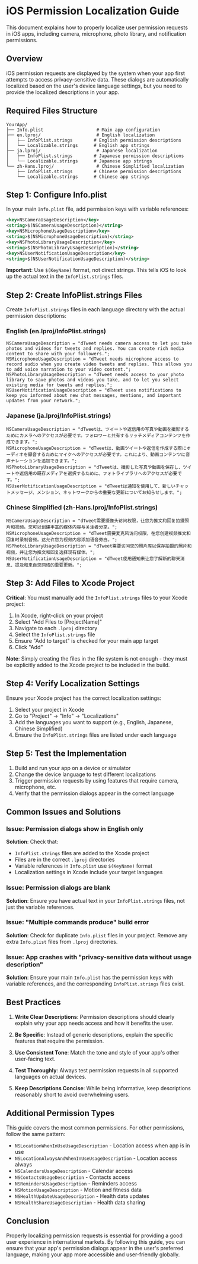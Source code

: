 # iOS Permission Localization Guide

This document explains how to properly localize user permission requests in iOS apps, including camera, microphone, photo library, and notification permissions.

## Overview

iOS permission requests are displayed by the system when your app first attempts to access privacy-sensitive data. These dialogs are automatically localized based on the user's device language settings, but you need to provide the localized descriptions in your app.

## Required Files Structure

```
YourApp/
├── Info.plist                    # Main app configuration
├── en.lproj/                     # English localization
│   ├── InfoPlist.strings        # English permission descriptions
│   └── Localizable.strings      # English app strings
├── ja.lproj/                     # Japanese localization
│   ├── InfoPlist.strings        # Japanese permission descriptions
│   └── Localizable.strings      # Japanese app strings
└── zh-Hans.lproj/                # Chinese Simplified localization
    ├── InfoPlist.strings        # Chinese permission descriptions
    └── Localizable.strings      # Chinese app strings
```

## Step 1: Configure Info.plist

In your main `Info.plist` file, add permission keys with variable references:

```xml
<key>NSCameraUsageDescription</key>
<string>$(NSCameraUsageDescription)</string>
<key>NSMicrophoneUsageDescription</key>
<string>$(NSMicrophoneUsageDescription)</string>
<key>NSPhotoLibraryUsageDescription</key>
<string>$(NSPhotoLibraryUsageDescription)</string>
<key>NSUserNotificationUsageDescription</key>
<string>$(NSUserNotificationUsageDescription)</string>
```

**Important**: Use `$(KeyName)` format, not direct strings. This tells iOS to look up the actual text in the `InfoPlist.strings` files.

## Step 2: Create InfoPlist.strings Files

Create `InfoPlist.strings` files in each language directory with the actual permission descriptions:

### English (en.lproj/InfoPlist.strings)
```
NSCameraUsageDescription = "dTweet needs camera access to let you take photos and videos for tweets and replies. You can create rich media content to share with your followers.";
NSMicrophoneUsageDescription = "dTweet needs microphone access to record audio when you create video tweets and replies. This allows you to add voice narration to your video content.";
NSPhotoLibraryUsageDescription = "dTweet needs access to your photo library to save photos and videos you take, and to let you select existing media for tweets and replies.";
NSUserNotificationUsageDescription = "dTweet uses notifications to keep you informed about new chat messages, mentions, and important updates from your network.";
```

### Japanese (ja.lproj/InfoPlist.strings)
```
NSCameraUsageDescription = "dTweetは、ツイートや返信用の写真や動画を撮影するためにカメラへのアクセスが必要です。フォロワーと共有するリッチメディアコンテンツを作成できます。";
NSMicrophoneUsageDescription = "dTweetは、動画ツイートや返信を作成する際にオーディオを録音するためにマイクへのアクセスが必要です。これにより、動画コンテンツに音声ナレーションを追加できます。";
NSPhotoLibraryUsageDescription = "dTweetは、撮影した写真や動画を保存し、ツイートや返信用の既存メディアを選択するために、フォトライブラリへのアクセスが必要です。";
NSUserNotificationUsageDescription = "dTweetは通知を使用して、新しいチャットメッセージ、メンション、ネットワークからの重要な更新についてお知らせします。";
```

### Chinese Simplified (zh-Hans.lproj/InfoPlist.strings)
```
NSCameraUsageDescription = "dTweet需要摄像头访问权限，让您为推文和回复拍摄照片和视频。您可以创建丰富的媒体内容与关注者分享。";
NSMicrophoneUsageDescription = "dTweet需要麦克风访问权限，在您创建视频推文和回复时录制音频。这允许您为视频内容添加语音旁白。";
NSPhotoLibraryUsageDescription = "dTweet需要访问您的照片库以保存拍摄的照片和视频，并让您为推文和回复选择现有媒体。";
NSUserNotificationUsageDescription = "dTweet使用通知来让您了解新的聊天消息、提及和来自您网络的重要更新。";
```

## Step 3: Add Files to Xcode Project

**Critical**: You must manually add the `InfoPlist.strings` files to your Xcode project:

1. In Xcode, right-click on your project
2. Select "Add Files to [ProjectName]"
3. Navigate to each `.lproj` directory
4. Select the `InfoPlist.strings` file
5. Ensure "Add to target" is checked for your main app target
6. Click "Add"

**Note**: Simply creating the files in the file system is not enough - they must be explicitly added to the Xcode project to be included in the build.

## Step 4: Verify Localization Settings

Ensure your Xcode project has the correct localization settings:

1. Select your project in Xcode
2. Go to "Project" → "Info" → "Localizations"
3. Add the languages you want to support (e.g., English, Japanese, Chinese Simplified)
4. Ensure the `InfoPlist.strings` files are listed under each language

## Step 5: Test the Implementation

1. Build and run your app on a device or simulator
2. Change the device language to test different localizations
3. Trigger permission requests by using features that require camera, microphone, etc.
4. Verify that the permission dialogs appear in the correct language

## Common Issues and Solutions

### Issue: Permission dialogs show in English only
**Solution**: Check that:
- `InfoPlist.strings` files are added to the Xcode project
- Files are in the correct `.lproj` directories
- Variable references in `Info.plist` use `$(KeyName)` format
- Localization settings in Xcode include your target languages

### Issue: Permission dialogs are blank
**Solution**: Ensure you have actual text in your `InfoPlist.strings` files, not just the variable references.

### Issue: "Multiple commands produce" build error
**Solution**: Check for duplicate `Info.plist` files in your project. Remove any extra `Info.plist` files from `.lproj` directories.

### Issue: App crashes with "privacy-sensitive data without usage description"
**Solution**: Ensure your main `Info.plist` has the permission keys with variable references, and the corresponding `InfoPlist.strings` files exist.

## Best Practices

1. **Write Clear Descriptions**: Permission descriptions should clearly explain why your app needs access and how it benefits the user.

2. **Be Specific**: Instead of generic descriptions, explain the specific features that require the permission.

3. **Use Consistent Tone**: Match the tone and style of your app's other user-facing text.

4. **Test Thoroughly**: Always test permission requests in all supported languages on actual devices.

5. **Keep Descriptions Concise**: While being informative, keep descriptions reasonably short to avoid overwhelming users.

## Additional Permission Types

This guide covers the most common permissions. For other permissions, follow the same pattern:

- `NSLocationWhenInUseUsageDescription` - Location access when app is in use
- `NSLocationAlwaysAndWhenInUseUsageDescription` - Location access always
- `NSCalendarsUsageDescription` - Calendar access
- `NSContactsUsageDescription` - Contacts access
- `NSRemindersUsageDescription` - Reminders access
- `NSMotionUsageDescription` - Motion and fitness data
- `NSHealthUpdateUsageDescription` - Health data updates
- `NSHealthShareUsageDescription` - Health data sharing

## Conclusion

Properly localizing permission requests is essential for providing a good user experience in international markets. By following this guide, you can ensure that your app's permission dialogs appear in the user's preferred language, making your app more accessible and user-friendly globally.
